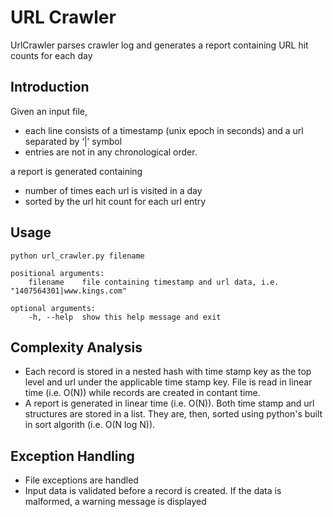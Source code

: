 URL Crawler
============
UrlCrawler parses crawler log and generates a report containing URL hit counts for each day

Introduction
-------------
Given an input file, 

- each line consists of a timestamp (unix epoch in seconds) and a url separated by ‘|’ symbol
- entries are not in any chronological order. 

a report is generated containing
- number of times each url is visited in a day
- sorted by the url hit count for each url entry

Usage
------

    python url_crawler.py filename
    
    positional arguments:
        filename    file containing timestamp and url data, i.e. "1407564301|www.kings.com"

    optional arguments:
        -h, --help  show this help message and exit

Complexity Analysis
--------------------
- Each record is stored in a nested hash with time stamp key as the top level and url under the applicable time stamp key. File is read in linear time (i.e. O(N)) while records are created in contant time.
- A report is generated in linear time (i.e. O(N)). Both time stamp and url structures are stored in a list. They are, then, sorted using python's built in sort algorith (i.e. O(N log N)).

Exception Handling
-------------------
- File exceptions are handled
- Input data is validated before a record is created. If the data is malformed, a warning message is displayed